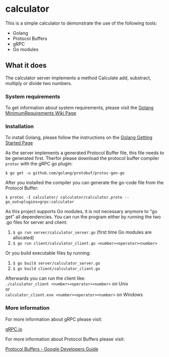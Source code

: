 # calculator

This is a simple calculator to demonstrate the use of the following tools:

* Golang
* Protocol Buffers
* gRPC
* Go modules

## What it does

The calculator server implements a method Calculate add, substract, multiply or divide two numbers.

### System requirements

To get information about system requirements, please visit the [Golang MinimumRequirements Wiki Page](https://github.com/golang/go/wiki/MinimumRequirements)

### Installation

To install Golang, please follow the instructions on the [Golang Getting Started Page](https://golang.org/doc/install)

As the server implements a generated Protocol Buffer file, this file needs to be generated first.
Therfor please download the protocol buffer compiler `protoc` with the gRPC go plugin:  

```$ go get -u github.com/golang/protobuf/protoc-gen-go```

After you installed the compiler you can generate the go-code file from the Protocol Buffer:  

```$ protoc -I calculator/ calculator/calculator.proto --go_out=plugins=grpc:calculator```

As this project supports Go modules, it is not necessary anymore to "go get" all dependencies.
You can run the program either by running the two .go files for server and client:

1. ```$ go run server/calculator_server.go``` (first time Go modules are allocated)
2. ```$ go run client/calculator_client.go <number><operator><number>```

Or you build executable files by running:

1. ```$ go build server/calculator_server.go```
2. ```$ go build client/calculator_client.go```

Afterwards you can run the client like:  
```./calculator_client <number><operator><number>``` on Unix  
or  
```calculator_client.exe <number><operator><number>``` on Windows

### More information

For more information about gRPC please visit:  

[gRPC.io](https://grpc.io/)  

For more information about Protocol Buffers please visit:  

[Protocol Buffers - Google Developers Guide](https://developers.google.com/protocol-buffers/)  

